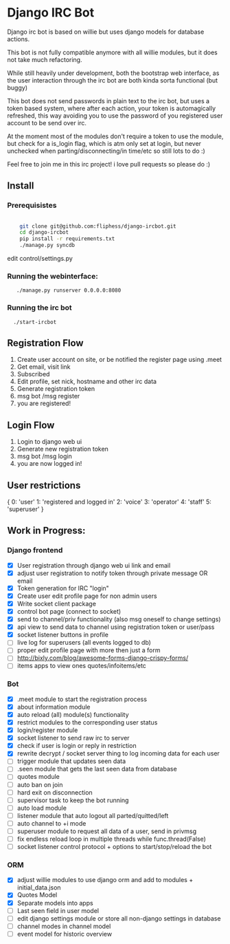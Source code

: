 # Django IRC Bot

Django irc bot is based on willie but uses django models for database actions. 

This bot is not fully compatible anymore with all willie modules, but it does not take much refactoring. 

While still heavily under development, both the bootstrap web interface, as the user interaction through the irc bot 
are both kinda sorta functional (but buggy) 

This bot does not send passwords in plain text to the irc bot, but uses a token based system, where after each action, 
your token is automagically refreshed, this way avoiding you to use the password of you registered user account to be send over irc. 

At the moment most of the modules don't require a token to use the module, but check for a is_login flag, which is atm only 
set at login, but never unchecked when parting/disconnecting/in time/etc so still lots to do :) 

Feel free to join me in this irc project! i love pull requests so please do :)


## Install 

### Prerequisistes
```bash
 
    git clone git@github.com:fliphess/django-ircbot.git
    cd django-ircbot 
    pip install -r requirements.txt
    ./manage.py syncdb  
```

edit control/settings.py

### Running the webinterface: 
```
   ./manage.py runserver 0.0.0.0:8080 
```
   
### Running the irc bot 
```
  ./start-ircbot
```

## Registration Flow
1. Create user account on site, or be notified the register page using .meet <name>
2. Get email, visit link
3. Subscribed
4. Edit profile, set nick, hostname and other irc data 
5. Generate registration token 
6. msg bot /msg <botnick> register <token>
7. you are registered!

## Login Flow
1. Login to django web ui
2. Generate new registration token
3. msg bot /msg <botnick> login <token>
4. you are now logged in!


## User restrictions
{
    0: 'user'
    1: 'registered and logged in'
    2: 'voice'
    3: 'operator'
    4: 'staff'
    5: 'superuser'
}

## Work in Progress:
 
### Django frontend

- [X] User registration through django web ui link and email
- [X] adjust user registration to notify token through private message OR email
- [X] Token generation for IRC "login"
- [X] Create user edit profile page for non admin users
- [X] Write socket client package
- [X] control bot page (connect to socket)
- [X] send to channel/priv functionality (also msg oneself to change settings)
- [X] api view to send data to channel using registration token or user/pass
- [X] socket listener buttons in profile
- [ ] live log for superusers (all events logged to db)
- [ ] proper edit profile page with more then just a form
- [ ] http://bixly.com/blog/awesome-forms-django-crispy-forms/
- [ ] items apps to view ones quotes/infoitems/etc

### Bot
- [X] .meet <user> module to start the registration process
- [X] about information module
- [X] auto reload (all) module(s) functionality
- [X] restrict modules to the corresponding user status
- [X] login/register module
- [X] socket listener to send raw irc to server
- [X] check if user is login or reply in restriction 
- [X] rewrite decrypt / socket server thing to log incoming data for each user
- [ ] trigger module that updates seen data
- [ ] .seen <user> module that gets the last seen data from database
- [ ] quotes module 
- [ ] auto ban on join
- [ ] hard exit on disconnection
- [ ] supervisor task to keep the bot running
- [ ] auto load module 
- [ ] listener module that auto logout all parted/quitted/left
- [ ] auto channel to +i mode
- [ ] superuser module to request all data of a user, send in privmsg
- [ ] fix endless reload loop in multiple threads while func.thread(False)
- [ ] socket listener control protocol + options to start/stop/reload the bot

### ORM
- [X] adjust willie modules to use django orm and add to modules + initial_data.json
- [X] Quotes Model
- [X] Separate models into apps
- [ ] Last seen field in user model
- [ ] edit django settings module or store all non-django settings in database
- [ ] channel modes in channel model
- [ ] event model for historic overview 
